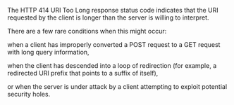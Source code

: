 The HTTP 414 URI Too Long response status code indicates
that the URI requested by the client is longer than the server is willing to interpret.

There are a few rare conditions when this might occur:


  when a client has improperly converted a POST request to a
  GET request with long query information,


  when the client has descended into a loop of redirection (for example, a redirected
  URI prefix that points to a suffix of itself),


  or when the server is under attack by a client attempting to exploit potential
  security holes.
  
